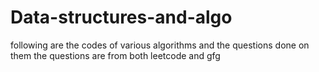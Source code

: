 # Data-structures-and-algo
following are the codes of various algorithms and the questions done on them
the questions are from both leetcode and gfg
